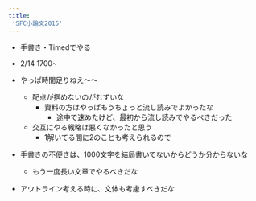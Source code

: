 ```yaml
---
title:
 'SFC小論文2015'
---
```


- 手書き・Timedでやる

- 2/14 1700~


- やっぱ時間足りねえ〜〜
    - 配点が掴めないのがむずいな
        - 資料の方はやっぱもうちょっと流し読みでよかったな
            - 途中で速めたけど、最初から流し読みでやるべきだった
    - 交互にやる戦略は悪くなかったと思う
        - 1解いてる間に2のことも考えられるので
- 手書きの不便さは、1000文字を結局書いてないからどうか分からないな
    - もう一度長い文章でやるべきだな
- アウトライン考える時に、文体も考慮すべきだな

